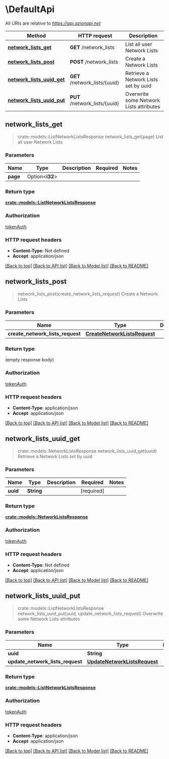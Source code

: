 # \DefaultApi

All URIs are relative to *https://api.azionapi.net*

Method | HTTP request | Description
------------- | ------------- | -------------
[**network_lists_get**](DefaultApi.md#network_lists_get) | **GET** /network_lists | List all user Network Lists
[**network_lists_post**](DefaultApi.md#network_lists_post) | **POST** /network_lists | Create a Network Lists
[**network_lists_uuid_get**](DefaultApi.md#network_lists_uuid_get) | **GET** /network_lists/{uuid} | Retrieve a Network Lists set by uuid
[**network_lists_uuid_put**](DefaultApi.md#network_lists_uuid_put) | **PUT** /network_lists/{uuid} | Overwrite some Network Lists attributes



## network_lists_get

> crate::models::ListNetworkListsResponse network_lists_get(page)
List all user Network Lists

### Parameters


Name | Type | Description  | Required | Notes
------------- | ------------- | ------------- | ------------- | -------------
**page** | Option<**i32**> |  |  |

### Return type

[**crate::models::ListNetworkListsResponse**](ListNetworkListsResponse.md)

### Authorization

[tokenAuth](../README.md#tokenAuth)

### HTTP request headers

- **Content-Type**: Not defined
- **Accept**: application/json

[[Back to top]](#) [[Back to API list]](../README.md#documentation-for-api-endpoints) [[Back to Model list]](../README.md#documentation-for-models) [[Back to README]](../README.md)


## network_lists_post

> network_lists_post(create_network_lists_request)
Create a Network Lists

### Parameters


Name | Type | Description  | Required | Notes
------------- | ------------- | ------------- | ------------- | -------------
**create_network_lists_request** | [**CreateNetworkListsRequest**](CreateNetworkListsRequest.md) |  | [required] |

### Return type

 (empty response body)

### Authorization

[tokenAuth](../README.md#tokenAuth)

### HTTP request headers

- **Content-Type**: application/json
- **Accept**: application/json

[[Back to top]](#) [[Back to API list]](../README.md#documentation-for-api-endpoints) [[Back to Model list]](../README.md#documentation-for-models) [[Back to README]](../README.md)


## network_lists_uuid_get

> crate::models::NetworkListsResponse network_lists_uuid_get(uuid)
Retrieve a Network Lists set by uuid

### Parameters


Name | Type | Description  | Required | Notes
------------- | ------------- | ------------- | ------------- | -------------
**uuid** | **String** |  | [required] |

### Return type

[**crate::models::NetworkListsResponse**](NetworkListsResponse.md)

### Authorization

[tokenAuth](../README.md#tokenAuth)

### HTTP request headers

- **Content-Type**: Not defined
- **Accept**: application/json

[[Back to top]](#) [[Back to API list]](../README.md#documentation-for-api-endpoints) [[Back to Model list]](../README.md#documentation-for-models) [[Back to README]](../README.md)


## network_lists_uuid_put

> crate::models::ListNetworkListsResponse network_lists_uuid_put(uuid, update_network_lists_request)
Overwrite some Network Lists attributes

### Parameters


Name | Type | Description  | Required | Notes
------------- | ------------- | ------------- | ------------- | -------------
**uuid** | **String** |  | [required] |
**update_network_lists_request** | [**UpdateNetworkListsRequest**](UpdateNetworkListsRequest.md) |  | [required] |

### Return type

[**crate::models::ListNetworkListsResponse**](ListNetworkListsResponse.md)

### Authorization

[tokenAuth](../README.md#tokenAuth)

### HTTP request headers

- **Content-Type**: application/json
- **Accept**: application/json

[[Back to top]](#) [[Back to API list]](../README.md#documentation-for-api-endpoints) [[Back to Model list]](../README.md#documentation-for-models) [[Back to README]](../README.md)

